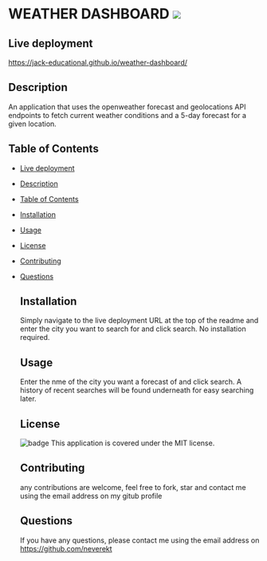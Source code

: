 
# WEATHER DASHBOARD   <image src="https://img.shields.io/badge/license-MIT-green/size=100"> 
## Live deployment

https://jack-educational.github.io/weather-dashboard/
  
  ## Description
  An application that uses the openweather forecast and geolocations API endpoints to fetch current weather conditions and a 5-day forecast for a given location. 
  
  ## Table of Contents

- [Live deployment](#live-deployment)
- [Description](#description)
- [Table of Contents](#table-of-contents)
- [Installation](#installation)
- [Usage](#usage)
- [License](#license)
- [Contributing](#contributing)
- [Questions](#questions)

  ## Installation
  Simply navigate to the live deployment URL at the top of the readme and enter the city you want to search for and click search. No installation required.
  
  ## Usage
  Enter the nme of the city you want a forecast of and click search. A history of recent searches will be found underneath for easy searching later.
  
  ## License
  ![badge](https://img.shields.io/badge/license-MIT-brightgreen)
  This application is covered under the MIT license.
  
  ## Contributing
  any contributions are welcome, feel free to fork, star and contact me using the email address on my gitub profile
  
  ## Questions
  If you have any questions, please contact me using the email address on https://github.com/neverekt
